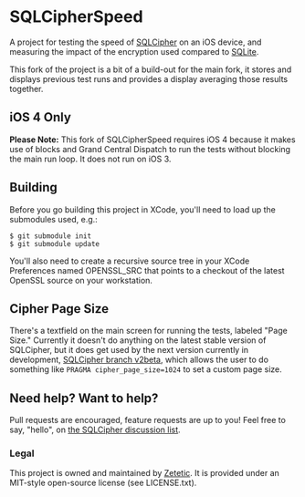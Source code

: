 # SQLCipherSpeed

A project for testing the speed of [SQLCipher](http://github.com/sjlombardo/sqlcipher) on an iOS device, and measuring the impact of the encryption used compared to [SQLite](http://www.sqlite.org).

This fork of the project is a bit of a build-out for the main fork, it stores and displays previous test runs and provides a display averaging those results together. 

## iOS 4 Only

**Please Note:** This fork of SQLCipherSpeed requires iOS 4 because it makes use of blocks and Grand Central Dispatch to run the tests without blocking the main run loop. It does not run on iOS 3. 

## Building

Before you go building this project in XCode, you'll need to load up the submodules used, e.g.:

    $ git submodule init
    $ git submodule update
    
You'll also need to create a recursive source tree in your XCode Preferences named OPENSSL_SRC that points to a checkout of the latest OpenSSL source on your workstation. 

## Cipher Page Size

There's a textfield on the main screen for running the tests, labeled "Page Size." Currently it doesn't do anything on the latest stable version of SQLCipher, but it does get used by the next version currently in development, [SQLCipher branch v2beta](https://github.com/sjlombardo/sqlcipher/tree/v2beta), which allows the user to do something like `PRAGMA cipher_page_size=1024` to set a custom page size.

## Need help? Want to help?

Pull requests are encouraged, feature requests are up to you! Feel free to say, "hello", on [the SQLCipher discussion list](http://groups.google.com/group/sqlcipher).

### Legal

This project is owned and maintained by [Zetetic](http://zetetic.net). It is provided under an MIT-style open-source license (see LICENSE.txt).
